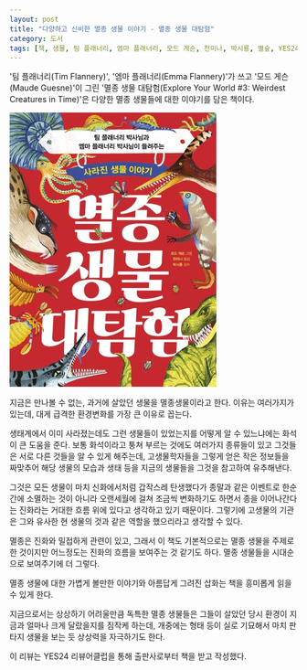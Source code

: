 ```yaml
---
layout: post
title: "다양하고 신비한 멸종 생물 이야기 - 멸종 생물 대탐험"
category: 도서
tags: [책, 생물, 팀 플래너리, 엠마 플래너리, 모드 게슨, 천미나, 박시룡, 별숲, YES24 리뷰어클럽, 서평]
---
```


'팀 플래너리(Tim Flannery)',
'엠마 플래너리(Emma Flannery)'가 쓰고
'모드 게슨(Maude Guesne)'이 그린
'멸종 생물 대탐험(Explore Your World #3: Weirdest Creatures in Time)'은
다양한 멸종 생물들에 대한 이야기를 담은 책이다.

![표지](/images/explore-your-world-3-weirdest-creatures-in-time-book-h480.jpg)

지금은 만나볼 수 없는, 과거에 살았던 생물을 멸종생물이라고 한다.
이유는 여러가지가 있는데, 대게 급격한 환경변화를 가장 큰 이유로 꼽는다.

생태계에서 이미 사라졌는데도 그런 생물들이 있었는지를 어떻게 알 수 있느냐에는 화석이 큰 도움을 준다.
보통 화석이라고 퉁쳐 부르는 것에도 여러가지 종류들이 있고
그것들은 서로 다른 것들을 알 수 있게 해주는데,
고생물학자들을 그렇게 얻은 작은 정보들을 짜맞추어
해당 생물의 모습과 생태 등을
지금의 생물들을 그것을 참고하여 유추해낸다.

그것은 모든 생물이 마치 신화에서처럼 갑작스레 탄생했다가 종말과 같은 이벤트로 한순간에 소멸하는 것이 아니라
오랜세월에 걸쳐 조금씩 변화하기도 하면서 종을 이어나간다는
진화라는 거대한 흐름 위에 있다고 생각하고 있기 때문이다.
그렇기에 고생물의 기관은 그와 유사한 현 생물의 것과 같은 역할을 했으리라고 생각할 수 있다.

멸종은 진화와 밀접하게 관련이 있고,
그래서 이 책도 기본적으로는 멸종 생물을 주제로 한 것이지만
어느정도는 진화의 흐름을 보여주는 것 같기도 하다.
멸종 생물들을 시대순으로 보여주기에 더 그렇다.

멸종 생물에 대한 가볍게 볼만한 이야기와 아름답게 그려진 삽화는
책을 흥미롭게 읽을 수 있게 한다.

지금으로서는 상상하기 어려울만큼 독특한 멸종 생물들은
그들이 살았던 당시 환경이 지금과 얼마나 크게 달랐을지를 짐작케 하는데,
개중에는 형태 등이 실로 기묘해서 마치 판타지 생물을 보는 듯 상상력을 자극하기도 한다.



<div class="im im-info">
이 리뷰는 YES24 리뷰어클럽을 통해 출판사로부터 책을 받고 작성했다.
</div>
